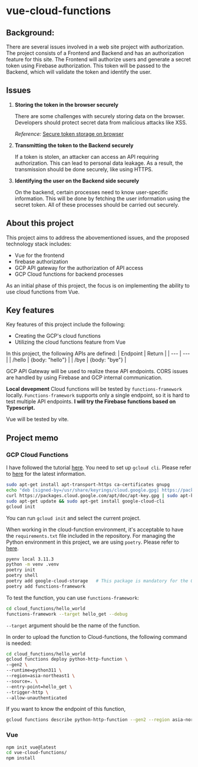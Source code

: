 # vue-cloud-functions

## Background:
There are several issues involved in a web site project with authorization.
The project consists of a Frontend and Backend and has an authorization feature for this site.
The Frontend will authorize users and generate a secret token using Firebase authorization.
This token will be passed to the Backend, which will validate the token and identify the user.

## Issues
1. **Storing the token in the browser securely**

   There are some challenges with securely storing data on the browser. 
   Developers should protect secret data from malicious attacks like XSS.

   *Reference:* [Secure token storage on browser](https://zenn.dev/peg/articles/e69de52ed12381)

2. **Transmitting the token to the Backend securely**

   If a token is stolen, an attacker can access an API requiring authorization. This can lead to personal data leakage. As a result, the transmission should be done securely, like using HTTPS.

3. **Identifying the user on the Backend side securely**

   On the backend, certain processes need to know user-specific information. This will be done by fetching the user information using the secret token. All of these processes should be carried out securely.


## About this project
This project aims to address the abovementioned issues, and the proposed technology stack includes:
- Vue for the frontend
- firebase authorization
- GCP API gateway for the authorization of API access
- GCP Cloud functions for backend processes

As an initial phase of this project, the focus is on implementing the ability to use cloud functions from Vue.

## Key features
Key features of this project include the following:
- Creating the GCP's cloud functions
- Utilizing the cloud functions feature from Vue

In this project, the following APIs are defined:
| Endpoint | Return |
| --- | --- |
| /hello | {body: "hello"} |
| /bye | {body: "bye"} |

GCP API Gateway will be used to realize these API endpoints. CORS issues are handled by using Firebase and GCP internal communication.

**Local devepment**
Cloud functions will be tested by `functions-framework` locally. `Functions-framework` supports only a single endpoint, so it is hard to test multiple API endpoints. **I will try the Firebase functions based on Typescript.**

Vue will be tested by vite.

## Project memo
### GCP Cloud Functions
I have followed the tutorial [here](https://cloud.google.com/functions/docs/tutorials/http?hl=ja).
You need to set up `gcloud cli`. Please refer to [here](https://cloud.google.com/sdk/docs/install?hl=ja#deb) for the latest information.
```bash
sudo apt-get install apt-transport-https ca-certificates gnupg
echo "deb [signed-by=/usr/share/keyrings/cloud.google.gpg] https://packages.cloud.google.com/apt cloud-sdk main" | sudo tee -a /etc/apt/sources.list.d/google-cloud-sdk.list
curl https://packages.cloud.google.com/apt/doc/apt-key.gpg | sudo apt-key --keyring /usr/share/keyrings/cloud.google.gpg add -
sudo apt-get update && sudo apt-get install google-cloud-cli
gcloud init
```
You can run `gcloud init` and select the current project.

When working in the cloud-function environment, it's acceptable to have the `requirements.txt` file included in the repository. For managing the Python environment in this project, we are using `poetry`.
Please refer to [here](https://cloud.google.com/python/docs/setup?hl=ja#linux).
```bash
pyenv local 3.11.3
python -m venv .venv
poetry init
poetry shell
poetry add google-cloud-storage   # This package is mandatory for the GCP project.
poetry add functions-framework
```

To test the function, you can use `functions-framework`:
```bash
cd cloud_functions/hello_world
functions-framework --target hello_get --debug
```
`--target` argument should be the name of the function.

In order to upload the function to Cloud-functions, the following command is needed:
```bash
cd cloud_functions/hello_world
gcloud functions deploy python-http-function \
--gen2 \
--runtime=python311 \
--region=asia-northeast1 \
--source=. \
--entry-point=hello_get \
--trigger-http \
--allow-unauthenticated
```

If you want to know the endpoint of this function, 
```bash
gcloud functions describe python-http-function --gen2 --region asia-northeast1 --format="value(serviceConfig.uri)"
```

### Vue
```bash
npm init vue@latest
cd vue-cloud-functions/
npm install
```



